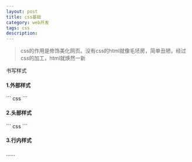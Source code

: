 ```yaml
---
layout: post
title: css基础
category: web开发
tags: css
description: 
---
```


> css的作用是修饰美化网页。没有css的html就像毛坯房，简单丑陋，经过css的加工，html就焕然一新

书写样式  
<h4>1.外部样式</h4>
``` css
<link rel="stylesheeet" type="text/css" src="main.css"/>
``` 
<h4>2.头部样式</h4>
``` css
<head>
<meta http-equiv="Content-Type" content="text/html;charset=UTF-8">
<title>Document</title>
<style type="text/css">
	.main{
		background-color: #999;
		margin: 0
	}
</style>
</head>
```
<h4>3.行内样式</h4>
……